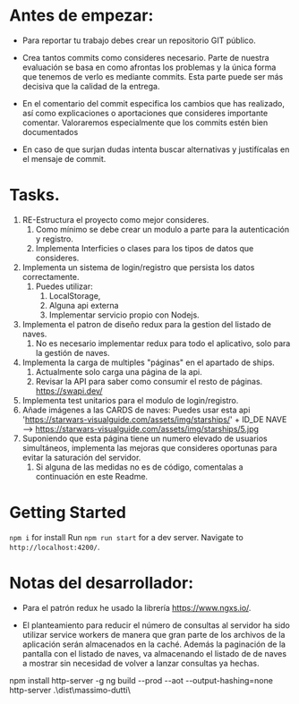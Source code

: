 # Antes de empezar:
- Para reportar tu trabajo debes crear un repositorio GIT público.

- Crea tantos commits como consideres necesario. Parte de nuestra evaluación se basa en como afrontas los problemas y la única forma que tenemos de verlo es mediante commits. Esta parte puede ser más decisiva que la calidad de la entrega.
- En el comentario del commit especifica los cambios que has realizado, así como explicaciones o aportaciones que consideres importante comentar. Valoraremos especialmente que los commits estén bien documentados
- En caso de que surjan dudas intenta buscar alternativas y justifícalas en el mensaje de commit.

# Tasks.

1.  RE-Estructura el proyecto como mejor consideres. 
    1.  Como mínimo se debe crear un modulo a parte para la autenticación y registro.
    2.  Implementa Interficies  o clases  para los tipos de datos que consideres.
2. Implementa un sistema de login/registro que persista los datos correctamente.
   1. Puedes utilizar:
      1. LocalStorage, 
      2. Alguna api externa
      3. Implementar servicio propio con Nodejs.
3. Implementa el patron de diseño redux para la gestion del listado de naves.
   1. No es necesario implementar redux para todo el aplicativo, solo para la gestión de naves.
4.  Implementa la carga de multiples "páginas" en el apartado de ships.
    1.   Actualmente solo carga una página de la api.
    2.   Revisar la API para saber como consumir el resto de páginas. https://swapi.dev/
5.  Implementa test unitarios para el modulo de login/registro.
6.  Añade imágenes a las CARDS de naves: Puedes usar esta api  'https://starwars-visualguide.com/assets/img/starships/' + ID_DE NAVE -->  https://starwars-visualguide.com/assets/img/starships/5.jpg
7.  Suponiendo que esta página tiene un numero elevado de usuarios simultáneos, implementa las mejoras que consideres oportunas para evitar la saturación del servidor.
    1.  Si alguna de las medidas no es de código, comentalas a continuación en este Readme.


# Getting Started 

`npm i`  for install
Run `npm run start` for a dev server. 
Navigate to `http://localhost:4200/`.


# Notas del desarrollador:

- Para el patrón redux he usado la librería  https://www.ngxs.io/.

- El planteamiento para reducir el número de consultas al servidor ha sido utilizar service workers de manera que gran parte de los archivos de la aplicación serán almacenados en la caché. Además la paginación de la pantalla con el listado de naves, va almacenando el listado de de naves a mostrar sin necesidad de volver a lanzar consultas ya hechas.

npm install http-server -g
ng build --prod --aot --output-hashing=none
http-server .\dist\massimo-dutti\
